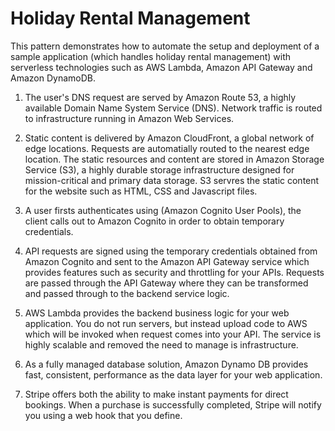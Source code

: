 # Holiday Rental Management

This pattern demonstrates how to automate the setup and deployment of a sample application (which handles holiday rental management) with serverless technologies such as AWS Lambda, Amazon API Gateway and Amazon DynamoDB.

1. The user's DNS request are served by Amazon Route 53, a highly available Domain Name System Service (DNS). Network traffic is routed to infrastructure running in Amazon Web Services.

2. Static content is delivered by Amazon CloudFront, a global network of edge locations. Requests are automatially routed to the nearest edge location. The static resources and content are stored in
   Amazon Storage Service (S3), a highly durable storage infrastructure designed for mission-critical and primary data storage. S3 servres the static content for the website such as HTML,
   CSS and Javascript files.

3. A user firsts authenticates using (Amazon Cognito User Pools), the client calls out to Amazon Cognito in order to obtain temporary credentials.

4. API requests are signed using the temporary credentials obtained from Amazon Cognito and sent to the Amazon API Gateway service which provides features such as security and throttling
   for your APIs. Requests are passed through the API Gateway where they can be transformed and passed through to the backend service logic.

5. AWS Lambda provides the backend business logic for your web application. You do not run servers, but instead upload code to AWS which will be invoked when request comes into your API.
   The service is highly scalable and removed the need to manage is infrastructure.

6. As a fully managed database solution, Amazon Dynamo DB provides fast, consistent, performance as the data layer for your web application.

7. Stripe offers both the ability to make instant payments for direct bookings. When a purchase is successfully completed, Stripe will notify you using a web hook that you define. 
